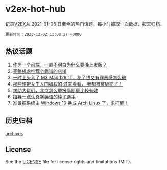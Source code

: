 # v2ex-hot-hub

 记录[V2EX](https://www.v2ex.com/)从 2021-01-06 日至今的热门话题。每小时抓取一次数据，按天[归档](archives)。

`更新时间：2023-12-02 11:08:27 +0800`

## 热议话题

1. [作为一个前端，一直不明白为什么要晚上发版？](https://www.v2ex.com/t/996780)
1. [买整机求推荐个靠谱的店铺](https://www.v2ex.com/t/996836)
1. [一时上头入了 M3 Max 128 1T，花了钱又有罪恶感怎么破](https://www.v2ex.com/t/996984)
1. [那些想带女生入门编程的 过来看看， 我都被整破防了！](https://www.v2ex.com/t/996932)
1. [求助大佬们，北京怎么举报隔断房比较有效](https://www.v2ex.com/t/996766)
1. [招募一点认真学英语的种子选手](https://www.v2ex.com/t/996803)
1. [准备把系统由 Windows 10 换成 Arch Linux 了，求打醒！](https://www.v2ex.com/t/996987)

## 历史归档

[archives](archives)

## License

See the [LICENSE](LICENSE) file for license rights and limitations (MIT).
